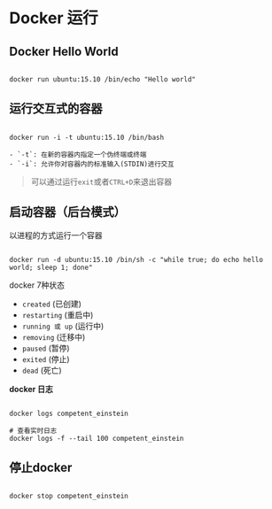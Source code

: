 # Docker 运行

## Docker Hello World

  ```shell

  docker run ubuntu:15.10 /bin/echo "Hello world"

  ```

## 运行交互式的容器

  ```shell

  docker run -i -t ubuntu:15.10 /bin/bash

  ```

    - `-t`: 在新的容器内指定一个伪终端或终端
    - `-i`: 允许你对容器内的标准输入(STDIN)进行交互

> 可以通过运行`exit`或者`CTRL+D`来退出容器

## 启动容器（后台模式）

以进程的方式运行一个容器

  ```shell

  docker run -d ubuntu:15.10 /bin/sh -c "while true; do echo hello world; sleep 1; done"

  ```

  docker 7种状态
  - `created` (已创建)
  - `restarting` (重启中)
  - `running 或 up` (运行中)
  - `removing` (迁移中)
  - `paused` (暂停)
  - `exited` (停止)
  - `dead` (死亡)

**docker 日志**

  ```shell

  docker logs competent_einstein

  # 查看实时日志
  docker logs -f --tail 100 competent_einstein

  ```

## 停止docker

  ```shell

  docker stop competent_einstein

  ```
